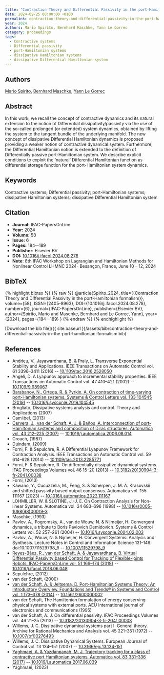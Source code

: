 ```yaml
---
title: "Contraction Theory and Differential Passivity in the port-Hamiltonian formalism"
date: 2024-09-25 00:00:00 +0100
permalink: contraction-theory-and-differential-passivity-in-the-port-hamiltonian-formalism
year: 2024
authors: Mario Spirito, Bernhard Maschke, Yann Le Gorrec
category: proceedings
tags:
  - Contractive systems
  - Differential passivity
  - port-Hamiltonian systems
  - dissipative Hamiltonian systems
  - dissipative Differential Hamiltonian system
---
```

 
## Authors
[Mario Spirito](authors/mario-spirito), [Bernhard Maschke](authors/bernhard-maschke), [Yann Le Gorrec](authors/yann-le-gorrec)
 
## Abstract
In this work, we recall the concept of contractive dynamics and its natural extension to the notion of Differential dissipativity/passivity via the use of the so-called prolonged (or extended) system dynamics, obtained by lifting the system to the tangent bundle of the underlying manifold. The new concept of dissipative Differential Hamiltonian dynamics is proposed providing a weaker notion of contractive dynamical system. Furthermore, the Differential Hamiltonian notion is extended to the definition of Differentially passive port-Hamiltonian system. We describe explicit conditions to exploit the ‘natural’ Differential Hamiltonian function as differential storage function for the port-Hamiltonian system dynamics.
 
## Keywords
Contractive systems; Differential passivity; port-Hamiltonian systems; dissipative Hamiltonian systems; dissipative Differential Hamiltonian system
 
## Citation
- **Journal:** IFAC-PapersOnLine
- **Year:** 2024
- **Volume:** 58
- **Issue:** 6
- **Pages:** 184--189
- **Publisher:** Elsevier BV
- **DOI:** [10.1016/j.ifacol.2024.08.278](https://doi.org/10.1016/j.ifacol.2024.08.278)
- **Note:** 8th IFAC Workshop on Lagrangian and Hamiltonian Methods for Nonlinear Control LHMNC 2024- Besançon, France, June 10 – 12, 2024
 
## BibTeX
{% highlight bibtex %}
{% raw %}
@article{Spirito_2024,
  title={{Contraction Theory and Differential Passivity in the port-Hamiltonian formalism}},
  volume={58},
  ISSN={2405-8963},
  DOI={10.1016/j.ifacol.2024.08.278},
  number={6},
  journal={IFAC-PapersOnLine},
  publisher={Elsevier BV},
  author={Spirito, Mario and Maschke, Bernhard and Le Gorrec, Yann},
  year={2024},
  pages={184--189}
}
{% endraw %}
{% endhighlight %}
 
[Download the bib file]({{ site.baseurl }}/assets/bib/contraction-theory-and-differential-passivity-in-the-port-hamiltonian-formalism.bib)
 
## References
- Andrieu, V., Jayawardhana, B. & Praly, L. Transverse Exponential Stability and Applications. IEEE Transactions on Automatic Control vol. 61 3396–3411 (2016) -- [10.1109/tac.2016.2528050](https://doi.org/10.1109/tac.2016.2528050)
- Angeli, D. A Lyapunov approach to incremental stability properties. IEEE Transactions on Automatic Control vol. 47 410–421 (2002) -- [10.1109/9.989067](https://doi.org/10.1109/9.989067)
- [Barabanov, N., Ortega, R. & Pyrkin, A. On contraction of time-varying port-Hamiltonian systems. Systems &amp; Control Letters vol. 133 104545 (2019)](on-contraction-of-time-varying-port-hamiltonian-systems) -- [10.1016/j.sysconle.2019.104545](https://doi.org/10.1016/j.sysconle.2019.104545)
- Brogliato, Dissipative systems analysis and control. Theory and Applications (2007)
- Camlibel, (2013)
- [Cervera, J., van der Schaft, A. J. & Baños, A. Interconnection of port-Hamiltonian systems and composition of Dirac structures. Automatica vol. 43 212–225 (2007)](interconnection-of-port-hamiltonian-systems-and-composition-of-dirac-structures) -- [10.1016/j.automatica.2006.08.014](https://doi.org/10.1016/j.automatica.2006.08.014)
- Crouch, (1987)
- Duindam, (2009)
- Forni, F. & Sepulchre, R. A Differential Lyapunov Framework for Contraction Analysis. IEEE Transactions on Automatic Control vol. 59 614–628 (2014) -- [10.1109/tac.2013.2285771](https://doi.org/10.1109/tac.2013.2285771)
- Forni, F. & Sepulchre, R. On differentially dissipative dynamical systems. IFAC Proceedings Volumes vol. 46 15–20 (2013) -- [10.3182/20130904-3-fr-2041.00038](https://doi.org/10.3182/20130904-3-fr-2041.00038)
- Forni, (2013)
- Kawano, Y., Cucuzzella, M., Feng, S. & Scherpen, J. M. A. Krasovskii and shifted passivity based output consensus. Automatica vol. 155 111167 (2023) -- [10.1016/j.automatica.2023.111167](https://doi.org/10.1016/j.automatica.2023.111167)
- LOHMILLER, W. & SLOTINE, J.-J. E. On Contraction Analysis for Non-linear Systems. Automatica vol. 34 683–696 (1998) -- [10.1016/s0005-1098(98)00019-3](https://doi.org/10.1016/s0005-1098(98)00019-3)
- Maschke, (1993)
- Pavlov, A., Pogromsky, A., van de Wouw, N. & Nijmeijer, H. Convergent dynamics, a tribute to Boris Pavlovich Demidovich. Systems &amp; Control Letters vol. 52 257–261 (2004) -- [10.1016/j.sysconle.2004.02.003](https://doi.org/10.1016/j.sysconle.2004.02.003)
- Pavlov, A., Wouw, N. & Nijmeijer, H. Convergent Systems: Analysis and Synthesis. Lecture Notes in Control and Information Science 131–146 doi:10.1007/11529798_9 -- [10.1007/11529798_9](https://doi.org/10.1007/11529798_9)
- [Reyes-Báez, R., van der Schaft, A. & Jayawardhana, B. Virtual Differential Passivity based Control for Tracking of Flexible-joints Robots. IFAC-PapersOnLine vol. 51 169–174 (2018)](virtual-differential-passivity-based-control-for-tracking-of-flexible-joints-robots) -- [10.1016/j.ifacol.2018.06.048](https://doi.org/10.1016/j.ifacol.2018.06.048)
- Sepulchre, (2012)
- van der Schaft, (2000)
- [van der Schaft, A. & Jeltsema, D. Port-Hamiltonian Systems Theory: An Introductory Overview. Foundations and Trends® in Systems and Control vol. 1 173–378 (2014)](port-hamiltonian-systems-theory-an-introductory-overview) -- [10.1561/2600000002](https://doi.org/10.1561/2600000002)
- van der Schaft, The Hamiltonian formulation of energy conserving physical systems with external ports. AEÜ International journal of electronics and communications (1995)
- van der Schaft, A. J. On differential passivity. IFAC Proceedings Volumes vol. 46 21–25 (2013) -- [10.3182/20130904-3-fr-2041.00008](https://doi.org/10.3182/20130904-3-fr-2041.00008)
- Willems, J. C. Dissipative dynamical systems part I: General theory. Archive for Rational Mechanics and Analysis vol. 45 321–351 (1972) -- [10.1007/bf00276493](https://doi.org/10.1007/bf00276493)
- Willems, J. C. Dissipative Dynamical Systems. European Journal of Control vol. 13 134–151 (2007) -- [10.3166/ejc.13.134-151](https://doi.org/10.3166/ejc.13.134-151)
- [Yaghmaei, A. & Yazdanpanah, M. J. Trajectory tracking for a class of contractive port Hamiltonian systems. Automatica vol. 83 331–336 (2017)](trajectory-tracking-for-a-class-of-contractive-port-hamiltonian-systems) -- [10.1016/j.automatica.2017.06.039](https://doi.org/10.1016/j.automatica.2017.06.039)
- Yaghmaei, (2023)

